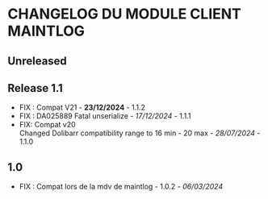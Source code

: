 # CHANGELOG DU MODULE CLIENT MAINTLOG

## Unreleased



## Release 1.1

- FIX : Compat V21 - **23/12/2024** - 1.1.2
- FIX : DA025889 Fatal unserialize - *17/12/2024* - 1.1.1
- FIX: Compat v20  
  Changed Dolibarr compatibility range to 16 min - 20 max - *28/07/2024* - 1.1.0

## 1.0

-  FIX : Compat lors de la mdv de maintlog - 1.0.2 - *06/03/2024* 
